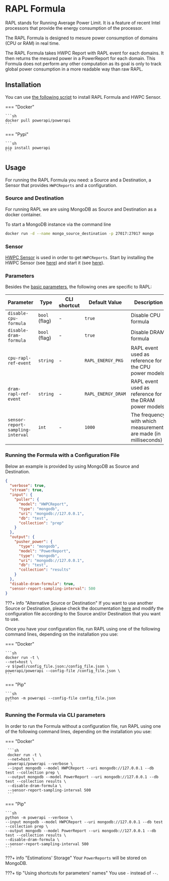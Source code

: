 # RAPL Formula

RAPL stands for Running Average Power Limit. It is a feature of recent Intel
processors that provide the energy consumption of the processor.

The RAPL Formula is designed to mesure power consumption of domains (CPU or RAM)
in real time.

The RAPL Formula takes HWPC Report with RAPL event for each domains. It then
returns the mesured power in a PowerReport for each domain.
This Formula does not perform any other computation as its goal is only to track
global power consumption in a more readable way than raw RAPL.

## Installation

You can use [the following script](../script/rapl_install.sh) to install RAPL Formula and HWPC Sensor.

=== "Docker"

    ```sh
    docker pull powerapi/powerapi
    ```

=== "Pypi"

    ```sh
    pip install powerapi
    ```

## Usage

For running the RAPL Formula you need: a Source and a Destination, a Sensor that provides `HWPCReports` and a configuration.

### Source and Destination

For running RAPL we are using MongoDB as Source and Destination as a docker container.

To start a MongoDB instance via the command line

```sh
docker run -d --name mongo_source_destination -p 27017:27017 mongo
```

### Sensor
[HWPC Sensor](../sensors/hwpc-sensor.md) is used in order to get `HWPCReports`. Start by installing the HWPC Sensor (see
[here](../sensors/hwpc-sensor.md#installation)) and start it (see
[here](../sensors/hwpc-sensor.md#usage)).

### Parameters

Besides the [basic parameters](configuration_files.md), the following ones are specific to RAPL:

| Parameter                | Type   | CLI shortcut  | Default Value                                      | Description                             |
| -------------            | -----  | ------------- | -------------                                      | ------------------------------------    |
|`disable-cpu-formula`     | `bool` (flag)    | -           | `true`                                             | Disable CPU formula                    |
|`disable-dram-formula`     | `bool` (flag)    | -           | `true`                                             | Disable DRAM formula                    |
|`cpu-rapl-ref-event`     | `string`    | -           | `RAPL_ENERGY_PKG`   | RAPL event used as reference for the CPU power models                    |
|`dram-rapl-ref-event`    | `string`    | -           | `RAPL_ENERGY_DRAM`   | RAPL event used as reference for the DRAM power models |
|`sensor-report-sampling-interval`    | `int`    | -           | `1000`   | The frequency with which measurements are made (in milliseconds)|


### Running the Formula with a Configuration File

Below an example is provided by using MongoDB as Source and Destination.

```json
{
  "verbose": true,
  "stream": true,
  "input": {
    "puller": {
      "model": "HWPCReport",
      "type": "mongodb",
      "uri": "mongodb://127.0.0.1",
      "db": "test",
      "collection": "prep"
    }
  },
  "output": {
    "pusher_power": {
      "type": "mongodb",
      "model": "PowerReport",
      "type": "mongodb",
      "uri": "mongodb://127.0.0.1",
      "db": "test",
      "collection": "results"
    }
  },
  "disable-dram-formula": true,
  "sensor-report-sampling-interval": 500
}
```

???+ info "Alternative Source or Destination"
    If you want to use another Source or Destination, please check the documentation [here](../database/sources_destinations.md) and modify the configuration file according to the Source and/or Destination that you want to use.

Once you have your configuration file, run RAPL using one of the following command lines, depending on
the installation you use:


=== "Docker"

    ```sh
    docker run -t \
    --net=host \
    -v $(pwd)/config_file.json:/config_file.json \
    powerapi/powerapi --config-file /config_file.json \
    ```

=== "Pip"

    ```sh
    python -m powerapi --config-file config_file.json
    ```

### Running the Formula via CLI parameters

In order to run the Formula without a configuration file, run RAPL using one of the following command lines, depending on
the installation you use:

=== "Docker"

     ```sh
     docker run -t \
     --net=host \
     powerapi/powerapi --verbose \
     --input mongodb --model HWPCReport --uri mongodb://127.0.0.1 --db test --collection prep \
     --output mongodb --model PowerReport --uri mongodb://127.0.0.1 --db test --collection results \
     --disable-dram-formula \
     --sensor-report-sampling-interval 500
     ```

=== "Pip"

    ```sh
    python -m powerapi --verbose \
    --input mongodb --model HWPCReport --uri mongodb://127.0.0.1 --db test --collection prep \
    --output mongodb --model PowerReport --uri mongodb://127.0.0.1 --db test --collection results \
    --disable-dram-formula \
    --sensor-report-sampling-interval 500
    ```

???+ info "Estimations' Storage"
    Your `PowerReports` will be stored on MongoDB.

???+ tip "Using shortcuts for parameters' names"
    You use `-` instead of `--`.
